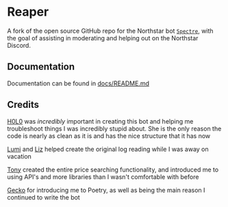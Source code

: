 # Reaper

A fork of the open source GitHub repo for the Northstar bot [`Spectre`](https://github.com/itscynxx/Spectre/), with the goal of assisting in moderating and helping out on the Northstar Discord.

## Documentation

Documentation can be found in [docs/README.md](docs/README.md)

## Credits

[H0L0](https://github.com/H0L0theBard) was _incredibly_ important in creating this bot and helping me troubleshoot things I was incredibly stupid about. She is the only reason the code is nearly as clean as it is and has the nice structure that it has now

[Lumi](https://github.com/LumiKattlin) and [Liz](https://github.com/stygia-dev) helped create the original log reading while I was away on vacation

[Tony](https://github.com/cyrv6737) created the entire price searching functionality, and introduced me to using API's and more libraries than I wasn't comfortable with before

[Gecko](https://github.com/GeckoEidechse) for introducing me to Poetry, as well as being the main reason I continued to write the bot
